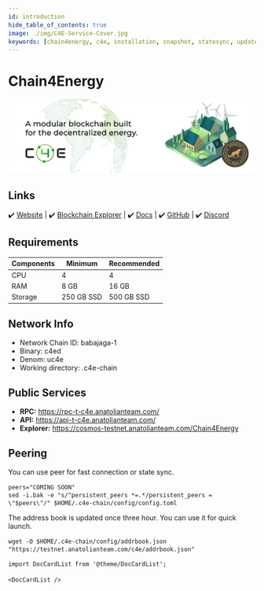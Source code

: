 ```yaml
---
id: introduction
hide_table_of_contents: true
image: ./img/C4E-Service-Cover.jpg
keywords: [chain4energy, c4e, installation, snapshot, statesync, update]
---
```

# Chain4Energy

![Chain4Energy](./img/C4E-Service.jpg)

## Links
 ✔️ [Website](https://c4e.io/) |
 ✔️ [Blockchain Explorer](https://cosmos-testnet.anatolianteam.com/Chain4Energy) |
 ✔️ [Docs](https://docs.c4e.io/) |
 ✔️ [GitHub](https://github.com/chain4energy) |
 ✔️ [Discord](https://discord.gg/chain4energy)

## Requirements

| Components | Minimum | **Recommended** |
| ------------ | ------------ | ------------ |
| CPU |	4 | 4 |
| RAM	| 8 GB | 16 GB |
| Storage	| 250 GB SSD | 500 GB SSD |

## Network Info 

* Network Chain ID: babajaga-1
* Binary: c4ed
* Denom: uc4e
* Working directory: .c4e-chain

## Public Services
* **RPC:** https://rpc-t-c4e.anatolianteam.com/
* **API:** https://api-t-c4e.anatolianteam.com/
* **Explorer:** https://cosmos-testnet.anatolianteam.com/Chain4Energy

## Peering
You can use peer for fast connection or state sync.
```shell
peers="COMING SOON"
sed -i.bak -e "s/^persistent_peers *=.*/persistent_peers = \"$peers\"/" $HOME/.c4e-chain/config/config.toml
```
The address book is updated once three hour. You can use it for quick launch.
```shell
wget -O $HOME/.c4e-chain/config/addrbook.json "https://testnet.anatolianteam.com/c4e/addrbook.json"
```

```mdx-code-block
import DocCardList from '@theme/DocCardList';

<DocCardList />
```
